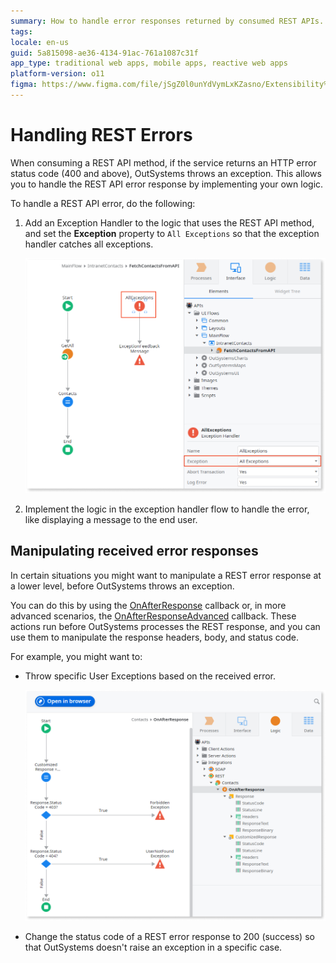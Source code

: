 ```yaml
---
summary: How to handle error responses returned by consumed REST APIs.
tags: 
locale: en-us
guid: 5a815098-ae36-4134-91ac-761a1087c31f
app_type: traditional web apps, mobile apps, reactive web apps
platform-version: o11
figma: https://www.figma.com/file/jSgZ0l0unYdVymLxKZasno/Extensibility%20and%20Integration?node-id=410:96
---
```


# Handling REST Errors

When consuming a REST API method, if the service returns an HTTP error status code (400 and above), OutSystems throws an exception. This allows you to handle the REST API error response by implementing your own logic.

To handle a REST API error, do the following:

1. Add an Exception Handler to the logic that uses the REST API method, and set the **Exception** property to `All Exceptions` so that the exception handler catches all exceptions.

    ![Screenshot showing how to add an Exception Handler with 'All Exceptions' selected in OutSystems](images/ss-flow-allexceptions.png "Exception Handler Configuration")

1. Implement the logic in the exception handler flow to handle the error, like displaying a message to the end user.

## Manipulating received error responses

In certain situations you might want to manipulate a REST error response at a lower level, before OutSystems throws an exception.

You can do this by using the [OnAfterResponse](<simple-customizations.md>) callback or, in more advanced scenarios, the [OnAfterResponseAdvanced](<advanced-customizations.md>) callback. These actions run before OutSystems processes the REST response, and you can use them to manipulate the response headers, body, and status code.

For example, you might want to:

* Throw specific User Exceptions based on the received error.

    ![Screenshot demonstrating the implementation of logic to handle REST API errors in OutSystems](images/ss-rest-handle-errors.png "REST Error Handling Logic")

* Change the status code of a REST error response to 200 (success) so that OutSystems doesn't raise an exception in a specific case.
